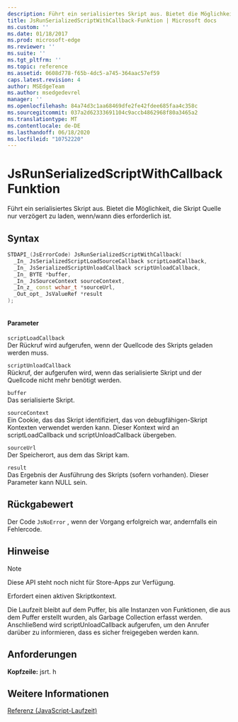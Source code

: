 ```yaml
---
description: Führt ein serialisiertes Skript aus. Bietet die Möglichkeit, die Skript Quelle nur verzögert zu laden, wenn/wann dies erforderlich ist.
title: JsRunSerializedScriptWithCallback-Funktion | Microsoft docs
ms.custom: ''
ms.date: 01/18/2017
ms.prod: microsoft-edge
ms.reviewer: ''
ms.suite: ''
ms.tgt_pltfrm: ''
ms.topic: reference
ms.assetid: 0608d778-f65b-4dc5-a745-364aac57ef59
caps.latest.revision: 4
author: MSEdgeTeam
ms.author: msedgedevrel
manager: ''
ms.openlocfilehash: 84a74d3c1aa68469dfe2fe42fdee685faa4c358c
ms.sourcegitcommit: 037a2d62333691104c9accb4862968f80a3465a2
ms.translationtype: MT
ms.contentlocale: de-DE
ms.lasthandoff: 06/18/2020
ms.locfileid: "10752220"
---
```

# JsRunSerializedScriptWithCallback Funktion
Führt ein serialisiertes Skript aus. Bietet die Möglichkeit, die Skript Quelle nur verzögert zu laden, wenn/wann dies erforderlich ist.  
  
## Syntax  
  
```cpp  
STDAPI_(JsErrorCode) JsRunSerializedScriptWithCallback(  
  _In_ JsSerializedScriptLoadSourceCallback scriptLoadCallback,  
  _In_ JsSerializedScriptUnloadCallback scriptUnloadCallback,  
  _In_ BYTE *buffer,  
  _In_ JsSourceContext sourceContext,  
  _In_z_ const wchar_t *sourceUrl,  
  _Out_opt_ JsValueRef *result  
);  
  
```  
  
#### Parameter  
 `scriptLoadCallback`  
 Der Rückruf wird aufgerufen, wenn der Quellcode des Skripts geladen werden muss.  
  
 `scriptUnloadCallback`  
 Rückruf, der aufgerufen wird, wenn das serialisierte Skript und der Quellcode nicht mehr benötigt werden.  
  
 `buffer`  
 Das serialisierte Skript.  
  
 `sourceContext`  
 Ein Cookie, das das Skript identifiziert, das von debugfähigen-Skript Kontexten verwendet werden kann.     Dieser Kontext wird an scriptLoadCallback und scriptUnloadCallback übergeben.  
  
 `sourceUrl`  
 Der Speicherort, aus dem das Skript kam.  
  
 `result`  
 Das Ergebnis der Ausführung des Skripts (sofern vorhanden). Dieser Parameter kann NULL sein.  
  
## Rückgabewert  
 Der Code `JsNoError` , wenn der Vorgang erfolgreich war, andernfalls ein Fehlercode.  
  
## Hinweise  
  
> [!NOTE]
>  Diese API steht noch nicht für Store-Apps zur Verfügung.  
  
 Erfordert einen aktiven Skriptkontext.  
  
 Die Laufzeit bleibt auf dem Puffer, bis alle Instanzen von Funktionen, die aus dem Puffer erstellt wurden, als Garbage Collection erfasst werden.  Anschließend wird scriptUnloadCallback aufgerufen, um den Anrufer darüber zu informieren, dass es sicher freigegeben werden kann.  
  
## Anforderungen  
 **Kopfzeile:** jsrt. h  
  
## Weitere Informationen  
 [Referenz (JavaScript-Laufzeit)](../chakra-hosting/reference-javascript-runtime.md)
